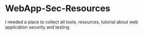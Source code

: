 # WebApp-Sec-Resources
I needed a place to collect all tools, resources, tutorial about web application security and testing
